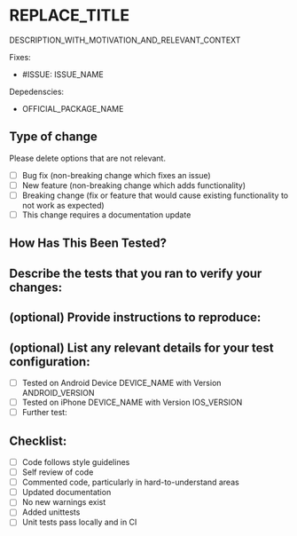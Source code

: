 # REPLACE_TITLE

DESCRIPTION_WITH_MOTIVATION_AND_RELEVANT_CONTEXT

Fixes:
- #ISSUE: ISSUE_NAME

Depedenscies:
- OFFICIAL_PACKAGE_NAME

## Type of change

Please delete options that are not relevant.

- [ ] Bug fix (non-breaking change which fixes an issue)
- [ ] New feature (non-breaking change which adds functionality)
- [ ] Breaking change (fix or feature that would cause existing functionality to not work as expected)
- [ ] This change requires a documentation update

## How Has This Been Tested?

Describe the tests that you ran to verify your changes:
- 

(optional) Provide instructions to reproduce:
- 

(optional) List any relevant details for your test configuration:
- 

- [ ] Tested on Android Device DEVICE_NAME with Version ANDROID_VERSION
- [ ] Tested on iPhone DEVICE_NAME with Version IOS_VERSION
- [ ] Further test:

## Checklist:

- [ ] Code follows style guidelines
- [ ] Self review of code
- [ ] Commented code, particularly in hard-to-understand areas
- [ ] Updated documentation
- [ ] No new warnings exist
- [ ] Added unittests
- [ ] Unit tests pass locally and in CI
